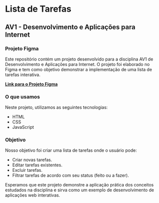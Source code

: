 # Lista de Tarefas

## AV1 - Desenvolvimento e Aplicações para Internet

### Projeto Figma

Este repositório contém um projeto desenvolvido para a disciplina AV1 de Desenvolvimento e Aplicações para Internet. O projeto foi elaborado no Figma e tem como objetivo demonstrar a implementação de uma lista de tarefas interativa.

**[Link para o Projeto Figma](https://www.figma.com/file/vkdkBgV3uar5idwTgqUpi5/Lista-de-tarefas?type=design&t=2VNIeecueQJ8yc5v-6)**

### O que usamos

Neste projeto, utilizamos as seguintes tecnologias:

- HTML
- CSS
- JavaScript

### Objetivo

Nosso objetivo foi criar uma lista de tarefas onde o usuário pode:

- Criar novas tarefas.
- Editar tarefas existentes.
- Excluir tarefas.
- Filtrar tarefas de acordo com seu status (feito ou a fazer).

Esperamos que este projeto demonstre a aplicação prática dos conceitos estudados na disciplina e sirva como um exemplo de desenvolvimento de aplicações web interativas.
